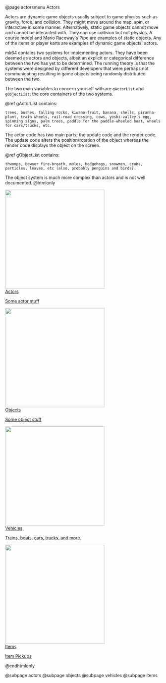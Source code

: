 @page actorsmenu Actors

Actors are dynamic game objects usually subject to game physics such as gravity, force, and collision. They might move around the map, spin, or interactive in some manner. Alternatively, static game objects cannot move and cannot be interacted with. They can use collision but not physics. A course model and Mario Raceway's Pipe are examples of static objects. Any of the items or player karts are examples of dynamic game objects; actors.  

mk64 contains two systems for implementing actors. They have been deemed as actors and objects, albeit an explicit or categorical difference between the two has yet to be determined. The running theory is that the systems were designed by different developers that were perhaps not communicating resulting in game objects being randomly distributed between the two.  

The two main variables to concern yourself with are `gActorList` and `gObjectList`; the core containers of the two systems.  

@ref gActorList contains:
```
trees, bushes, falling rocks, kiwano-fruit, banana, shells, piranha-plant, train wheels, rail-road crossing, cows, yoshi-valley's egg, spinning signs, palm trees, paddle for the paddle-wheeled boat, wheels for cars/trucks, etc.
```
The actor code has two main parts; the update code and the render code. The update code alters the position/rotation of the object whereas the render code displays the object on the screen.  

@ref gObjectList contains:
```
thwomps, bowser fire-breath, moles, hedgehogs, snowmen, crabs, particles, leaves, etc (also, probably penguins and birds).
```
The object system is much more complex than actors and is not well documented.
@htmlonly
<br>
<div class="pagebutton">
<a class="pagea" href="actors.html">
<div class="pagelink">
  <div class="pageimg"><img width=320 src="buttonimage.png" /></div>
  <div class="content">
    <div class="pageheading">Actors</div>
    <div class="pagedescription">
      <p>Some actor stuff</p>
    </div>
  </div>
</div>
</a>
</div>

<div class="pagebutton">
<a class="pagea" href="objects.html">
<div class="pagelink">
  <div class="pageimg"><img width=320 src="buttonimage.png" /></div>
  <div class="content">
    <div class="pageheading">Objects</div>
    <div class="pagedescription">
      <p>Some object stuff</p>
    </div>
  </div>
</div>
</a>
</div>

<div class="pagebutton">
<a class="pagea" href="vehicles.html">
<div class="pagelink">
  <div class="pageimg"><img width=320 src="buttonimage.png" /></div>
  <div class="content">
    <div class="pageheading">Vehicles</div>
    <div class="pagedescription">
      <p>Trains, boats, cars, trucks, and more.</p>
    </div>
  </div>
</div>
</a>
</div>

<div class="pagebutton">
<a class="pagea" href="items.html">
<div class="pagelink">
  <div class="pageimg"><img width=320 src="buttonimage.png" /></div>
  <div class="content">
    <div class="pageheading">Items</div>
    <div class="pagedescription">
      <p>Item Pickups</p>
    </div>
  </div>
</div>
</a>
</div>

@endhtmlonly

@subpage actors
@subpage objects
@subpage vehicles
@subpage items
